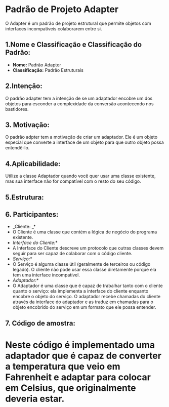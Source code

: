 # Padrão de Projeto Adapter
O Adapter é um padrão de projeto estrutural que permite objetos com interfaces incompatíveis colaborarem entre si.
## 1.Nome e Classificação e Classificação do Padrão:
* **Nome:** Padrão Adapter
* **Classificação:** Padrão Estruturais
## 2.Intenção:
O padrão adapter tem a intenção de se um adaptador encobre um dos objetos para esconder a complexidade da conversão acontecendo nos bastidores.
## 3. Motivação:
O padrão adpter tem a motivação de criar um adaptador. Ele é um objeto especial que converte a interface de um objeto para que outro objeto possa entendê-lo.
## 4.Aplicabilidade:
Utilize a classe Adaptador quando você quer usar uma classe existente, mas sua interface não for compatível com o resto do seu código.
## 5.Estrutura:



## 6. Participantes:
* _Cliente: _*
* O Cliente é uma classe que contém a lógica de negócio do programa existente.
* _Interface do Cliente:_*
* A Interface do Cliente descreve um protocolo que outras classes devem seguir para ser capaz de colaborar com o código cliente.
* _Serviço:_*
* O Serviço é alguma classe útil (geralmente de terceiros ou código legado). O cliente não pode usar essa classe diretamente porque ela tem uma interface incompatível.
* _Adaptador:_*
* O Adaptador é uma classe que é capaz de trabalhar tanto com o cliente quanto o serviço: ela implementa a interface do cliente enquanto encobre o objeto do serviço. O adaptador recebe chamadas do cliente através da interface do adaptador e as traduz em chamadas para o objeto encobrido do serviço em um formato que ele possa entender.


## 7. Código de amostra:
# Neste código é implementado uma adaptador que é capaz de converter a temperatura que veio em Fahrenheit e adaptar para colocar em Celsius, que originalmente deveria estar.
